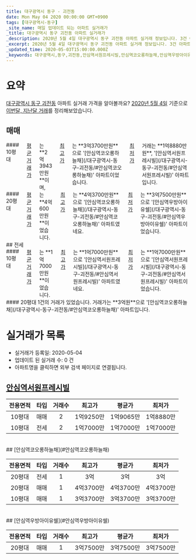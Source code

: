 ```yaml
---
title: 대구광역시 동구 - 괴전동
date: Mon May 04 2020 00:00:00 GMT+0900
tags: [대구광역시-동구]
_site_name: 매일 업데이트 되는 아파트 실거래가
_title: 대구광역시 동구 괴전동 아파트 실거래가
_description: 2020년 5월 4일 대구광역시 동구 괴전동 아파트 실거래 정보입니다. 3건 아파트 정보가 있습니다.
_excerpt: 2020년 5월 4일 대구광역시 동구 괴전동 아파트 실거래 정보입니다. 3건 아파트 정보가 있습니다.
_updated_time: 2020-05-03T15:00:00.000Z
_keywords: 대구광역시,동구,괴전동,안심역서원프레시빌,안심역코오롱하늘채,안심역우방아이유쉘
---
```





# 요약
<ins>대구광역시 동구 괴전동</ins> 아파트 실거래 가격을 알아볼까요? <ins>2020년 5월 4일</ins> 기준으로 <ins>이번달, 지난달 거래</ins>를 정리해보았습니다.

## 매매
<div class="container">
<div class="six columns" markdown="1">
#### 10평대
<ins>평균 거래가</ins>는 **2억3943만원**이며, <ins>최고가</ins>는 **3억3700만원**으로 '[안심역코오롱하늘채](/대구광역시-동구-괴전동/#안심역코오롱하늘채)' 아파트이었습니다. <ins>최저가</ins> 거래는 **1억8880만원**, '[안심역서원프레시빌](/대구광역시-동구-괴전동/#안심역서원프레시빌)' 아파트입니다.
</div>
<div class="six columns" markdown="1">
#### 20평대
<ins>평균 거래가</ins>는 **4억600만원**이었습니다. <ins>최고가</ins>는 **4억3700만원**으로 '[안심역코오롱하늘채](/대구광역시-동구-괴전동/#안심역코오롱하늘채)' 아파트였네요. <ins>최저가</ins>는 **3억7500만원**으로 '[안심역우방아이유쉘](/대구광역시-동구-괴전동/#안심역우방아이유쉘)' 아파트이었습니다.
</div>
</div>
## 전세
<div class="container">
<div class="six columns" markdown="1">
#### 10평대
<ins>평균 거래가</ins>는 **1억7000만원**이었습니다. <ins>최고가</ins>는 **1억7000만원**으로 '[안심역서원프레시빌](/대구광역시-동구-괴전동/#안심역서원프레시빌)' 아파트였네요. <ins>최저가</ins>는 **1억7000만원**으로 '[안심역서원프레시빌](/대구광역시-동구-괴전동/#안심역서원프레시빌)' 아파트이었습니다.
</div>
<div class="six columns" markdown="1">
#### 20평대
1건의 거래가 있었습니다. 거래가는 **3억원**으로 '[안심역코오롱하늘채](/대구광역시-동구-괴전동/#안심역코오롱하늘채)' 아파트입니다.
</div>
</div>



# 실거래가 목록
- 실거래가 등록일: 2020-05-04
- 업데이트 된 실거래 수: 0 건
- 아파트명을 클릭하면 외부 검색 페이지로 연결됩니다.

## [안심역서원프레시빌](#안심역서원프레시빌)

|전용면적|타입|거래수|최고가|평균가|최저가|
|:---:|:---:|:---:|:---:|:---:|:---:|
|10평대|<span class="deal-type-1">매매</span>|2|1억9250만|1억9065만|1억8880만|
|10평대|<span class="deal-type-2">전세</span>|2|1억7000만|1억7000만|1억7000만|

<br/>
## [안심역코오롱하늘채](#안심역코오롱하늘채)

|전용면적|타입|거래수|최고가|평균가|최저가|
|:---:|:---:|:---:|:---:|:---:|:---:|
|20평대|<span class="deal-type-2">전세</span>|1|3억|3억|3억|
|20평대|<span class="deal-type-1">매매</span>|1|4억3700만|4억3700만|4억3700만|
|10평대|<span class="deal-type-1">매매</span>|1|3억3700만|3억3700만|3억3700만|

<br/>
## [안심역우방아이유쉘](#안심역우방아이유쉘)

|전용면적|타입|거래수|최고가|평균가|최저가|
|:---:|:---:|:---:|:---:|:---:|:---:|
|20평대|<span class="deal-type-1">매매</span>|1|3억7500만|3억7500만|3억7500만|

<br/>




